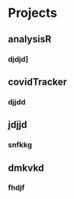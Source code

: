 # Projects
## analysisR
### djdjd]
## covidTracker
### djjdd
## jdjjd
### snfkkg
## dmkvkd
### fhdjf
